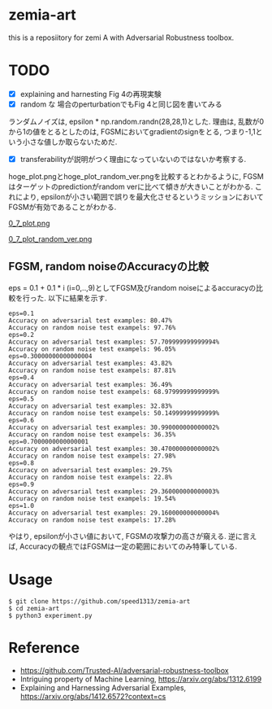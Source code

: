 # zemia-art
this is a reposiitory for zemi A with Adversarial Robustness toolbox.

# TODO
- [x] explaining and harnesting Fig 4の再現実験
- [x] random な 場合のperturbationでもFig 4と同じ図を書いてみる

ランダムノイズは, epsilon * np.random.randn(28,28,1)とした.
理由は, 乱数が0から1の値をとるとしたのは, FGSMにおいてgradientのsignをとる, つまり-1,1という小さな値しか取らないためだ.

- [x] transferabilityが説明がつく理由になっていないのではないか考察する.

hoge_plot.pngとhoge_plot_random_ver.pngを比較するとわかるように, FGSMはターゲットのpredictionがrandom verに比べて傾きが大きいことがわかる. これにより, epsilonが小さい範囲で誤りを最大化させるというミッションにおいてFGSMが有効であることがわかる.

[0_7_plot.png](0_7_plot.png)


[0_7_plot_random_ver.png](0_7_plot_random_ver.png)

## FGSM, random noiseのAccuracyの比較
eps = 0.1 + 0.1 * i (i=0,..,9)としてFGSM及びrandom noiseによるaccuracyの比較を行った.
以下に結果を示す.
```
eps=0.1
Accuracy on adversarial test examples: 80.47%
Accuracy on random noise test exampels: 97.76%
eps=0.2
Accuracy on adversarial test examples: 57.709999999999994%
Accuracy on random noise test exampels: 96.05%
eps=0.30000000000000004
Accuracy on adversarial test examples: 43.82%
Accuracy on random noise test exampels: 87.81%
eps=0.4
Accuracy on adversarial test examples: 36.49%
Accuracy on random noise test exampels: 68.97999999999999%
eps=0.5
Accuracy on adversarial test examples: 32.83%
Accuracy on random noise test exampels: 50.14999999999999%
eps=0.6
Accuracy on adversarial test examples: 30.990000000000002%
Accuracy on random noise test exampels: 36.35%
eps=0.7000000000000001
Accuracy on adversarial test examples: 30.470000000000002%
Accuracy on random noise test exampels: 27.98%
eps=0.8
Accuracy on adversarial test examples: 29.75%
Accuracy on random noise test exampels: 22.8%
eps=0.9
Accuracy on adversarial test examples: 29.360000000000003%
Accuracy on random noise test exampels: 19.54%
eps=1.0
Accuracy on adversarial test examples: 29.160000000000004%
Accuracy on random noise test exampels: 17.28%
```
やはり, epsilonが小さい値において, FGSMの攻撃力の高さが窺える. 逆に言えば, Accuracyの観点ではFGSMは一定の範囲においてのみ特筆している.

# Usage
```
$ git clone https://github.com/speed1313/zemia-art
$ cd zemia-art
$ python3 experiment.py
```


# Reference
- https://github.com/Trusted-AI/adversarial-robustness-toolbox
- Intriguing property of Machine Learning, https://arxiv.org/abs/1312.6199
- Explaining and Harnessing Adversarial Examples, https://arxiv.org/abs/1412.6572?context=cs